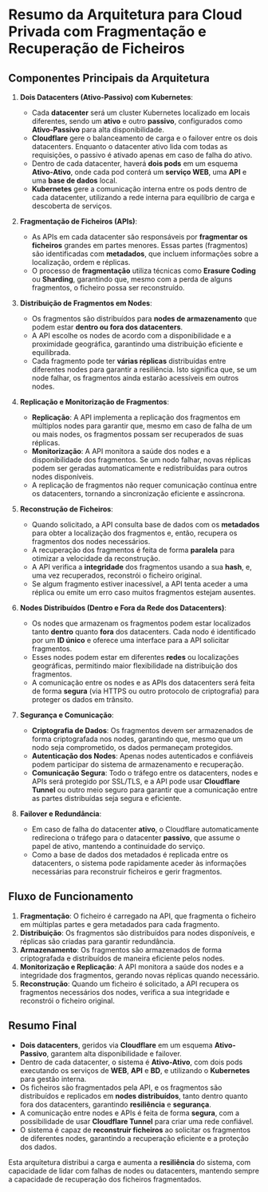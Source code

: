 # Resumo da Arquitetura para Cloud Privada com Fragmentação e Recuperação de Ficheiros

## Componentes Principais da Arquitetura

1. **Dois Datacenters (Ativo-Passivo) com Kubernetes**:
   - Cada **datacenter** será um cluster Kubernetes localizado em locais diferentes, sendo um **ativo** e outro **passivo**, configurados como **Ativo-Passivo** para alta disponibilidade.
   - **Cloudflare** gere o balanceamento de carga e o failover entre os dois datacenters. Enquanto o datacenter ativo lida com todas as requisições, o passivo é ativado apenas em caso de falha do ativo.
   - Dentro de cada datacenter, haverá **dois pods** em um esquema **Ativo-Ativo**, onde cada pod conterá um **serviço WEB**, uma **API** e uma **base de dados** local.
   - **Kubernetes** gere a comunicação interna entre os pods dentro de cada datacenter, utilizando a rede interna para equilíbrio de carga e descoberta de serviços.

2. **Fragmentação de Ficheiros (APIs)**:
   - As APIs em cada datacenter são responsáveis por **fragmentar os ficheiros** grandes em partes menores. Essas partes (fragmentos) são identificadas com **metadados**, que incluem informações sobre a localização, ordem e réplicas.
   - O processo de **fragmentação** utiliza técnicas como **Erasure Coding** ou **Sharding**, garantindo que, mesmo com a perda de alguns fragmentos, o ficheiro possa ser reconstruído.

3. **Distribuição de Fragmentos em Nodes**:
   - Os fragmentos são distribuídos para **nodes de armazenamento** que podem estar **dentro ou fora dos datacenters**.
   - A API escolhe os nodes de acordo com a disponibilidade e a proximidade geográfica, garantindo uma distribuição eficiente e equilibrada.
   - Cada fragmento pode ter **várias réplicas** distribuídas entre diferentes nodes para garantir a resiliência. Isto significa que, se um node falhar, os fragmentos ainda estarão acessíveis em outros nodes.

4. **Replicação e Monitorização de Fragmentos**:
   - **Replicação**: A API implementa a replicação dos fragmentos em múltiplos nodes para garantir que, mesmo em caso de falha de um ou mais nodes, os fragmentos possam ser recuperados de suas réplicas.
   - **Monitorização**: A API monitora a saúde dos nodes e a disponibilidade dos fragmentos. Se um nodo falhar, novas réplicas podem ser geradas automaticamente e redistribuídas para outros nodes disponíveis.
   - A replicação de fragmentos não requer comunicação contínua entre os datacenters, tornando a sincronização eficiente e assíncrona.

5. **Reconstrução de Ficheiros**:
   - Quando solicitado, a API consulta base de dados com os **metadados** para obter a localização dos fragmentos e, então, recupera os fragmentos dos nodes necessários.
   - A recuperação dos fragmentos é feita de forma **paralela** para otimizar a velocidade da reconstrução.
   - A API verifica a **integridade** dos fragmentos usando a sua **hash**, e, uma vez recuperados, reconstrói o ficheiro original.
   - Se algum fragmento estiver inacessível, a API tenta aceder a uma réplica ou emite um erro caso muitos fragmentos estejam ausentes.

6. **Nodes Distribuídos (Dentro e Fora da Rede dos Datacenters)**:
   - Os nodes que armazenam os fragmentos podem estar localizados tanto **dentro** quanto **fora** dos datacenters. Cada nodo é identificado por um **ID único** e oferece uma interface para a API solicitar fragmentos.
   - Esses nodes podem estar em diferentes **redes** ou localizações geográficas, permitindo maior flexibilidade na distribuição dos fragmentos.
   - A comunicação entre os nodes e as APIs dos datacenters será feita de forma **segura** (via HTTPS ou outro protocolo de criptografia) para proteger os dados em trânsito.

7. **Segurança e Comunicação**:
   - **Criptografia de Dados**: Os fragmentos devem ser armazenados de forma criptografada nos nodes, garantindo que, mesmo que um nodo seja comprometido, os dados permaneçam protegidos.
   - **Autenticação dos Nodes**: Apenas nodes autenticados e confiáveis podem participar do sistema de armazenamento e recuperação.
   - **Comunicação Segura**: Todo o tráfego entre os datacenters, nodes e APIs será protegido por SSL/TLS, e a API pode usar **Cloudflare Tunnel** ou outro meio seguro para garantir que a comunicação entre as partes distribuídas seja segura e eficiente.

8. **Failover e Redundância**:
   - Em caso de falha do datacenter **ativo**, o Cloudflare automaticamente redireciona o tráfego para o datacenter **passivo**, que assume o papel de ativo, mantendo a continuidade do serviço.
   - Como a base de dados dos metadados é replicada entre os datacenters, o sistema pode rapidamente aceder às informações necessárias para reconstruir ficheiros e gerir fragmentos.

## Fluxo de Funcionamento

1. **Fragmentação**: O ficheiro é carregado na API, que fragmenta o ficheiro em múltiplas partes e gera metadados para cada fragmento.
2. **Distribuição**: Os fragmentos são distribuídos para nodes disponíveis, e réplicas são criadas para garantir redundância.
3. **Armazenamento**: Os fragmentos são armazenados de forma criptografada e distribuídos de maneira eficiente pelos nodes.
4. **Monitorização e Replicação**: A API monitora a saúde dos nodes e a integridade dos fragmentos, gerando novas réplicas quando necessário.
5. **Reconstrução**: Quando um ficheiro é solicitado, a API recupera os fragmentos necessários dos nodes, verifica a sua integridade e reconstrói o ficheiro original.

## Resumo Final
- **Dois datacenters**, geridos via **Cloudflare** em um esquema **Ativo-Passivo**, garantem alta disponibilidade e failover.
- Dentro de cada datacenter, o sistema é **Ativo-Ativo**, com dois pods executando os serviços de **WEB**, **API** e **BD**, e utilizando o **Kubernetes** para gestão interna.
- Os ficheiros são fragmentados pela API, e os fragmentos são distribuídos e replicados em **nodes distribuídos**, tanto dentro quanto fora dos datacenters, garantindo **resiliência** e **segurança**.
- A comunicação entre nodes e APIs é feita de forma **segura**, com a possibilidade de usar **Cloudflare Tunnel** para criar uma rede confiável.
- O sistema é capaz de **reconstruir ficheiros** ao solicitar os fragmentos de diferentes nodes, garantindo a recuperação eficiente e a proteção dos dados.

Esta arquitetura distribui a carga e aumenta a **resiliência** do sistema, com capacidade de lidar com falhas de nodes ou datacenters, mantendo sempre a capacidade de recuperação dos ficheiros fragmentados.
